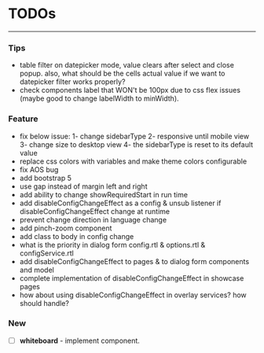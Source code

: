 # TODOs

---

### Tips

- table filter on datepicker mode, value clears after select and close popup. also, what should be the cells actual
  value if we want to datepicker filter works properly?
- check components label that WON't be 100px due to css flex issues (maybe good to change labelWidth to minWidth).

### Feature

- fix below issue: 
  1- change sidebarType
  2- responsive until mobile view
  3- change size to desktop view
  4- the sidebarType is reset to its default value 
- replace css colors with variables and make theme colors configurable
- fix AOS bug
- add bootstrap 5
- use gap instead of margin left and right
- add ability to change showRequiredStart in run time
- add disableConfigChangeEffect as a config & unsub listener if disableConfigChangeEffect change at runtime
- prevent change direction in language change
- add pinch-zoom component
- add class to body in config change
- what is the priority in dialog form config.rtl & options.rtl & configService.rtl
- add disableConfigChangeEffect to pages & to dialog form components and model
- complete implementation of disableConfigChangeEffect in showcase pages
- how about using disableConfigChangeEffect in overlay services? how should handle?
### New

- [ ] **whiteboard** - implement component.
